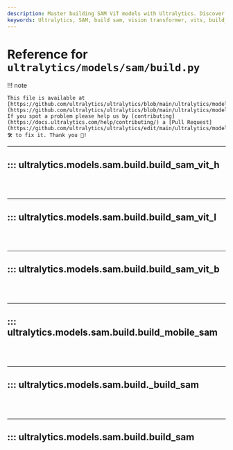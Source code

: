 ```yaml
---
description: Master building SAM ViT models with Ultralytics. Discover steps to leverage the power of SAM and Vision Transformer sessions.
keywords: Ultralytics, SAM, build sam, vision transformer, vits, build_sam_vit_l, build_sam_vit_b, build_sam
---
```


# Reference for `ultralytics/models/sam/build.py`

!!! note

    This file is available at [https://github.com/ultralytics/ultralytics/blob/main/ultralytics/models/sam/build.py](https://github.com/ultralytics/ultralytics/blob/main/ultralytics/models/sam/build.py). If you spot a problem please help us by [contributing](https://docs.ultralytics.com/help/contributing/) a [Pull Request](https://github.com/ultralytics/ultralytics/edit/main/ultralytics/models/sam/build.py) 🛠️ to fix it. Thank you 🙏!

---
## ::: ultralytics.models.sam.build.build_sam_vit_h
<br><br>

---
## ::: ultralytics.models.sam.build.build_sam_vit_l
<br><br>

---
## ::: ultralytics.models.sam.build.build_sam_vit_b
<br><br>

---
## ::: ultralytics.models.sam.build.build_mobile_sam
<br><br>

---
## ::: ultralytics.models.sam.build._build_sam
<br><br>

---
## ::: ultralytics.models.sam.build.build_sam
<br><br>

